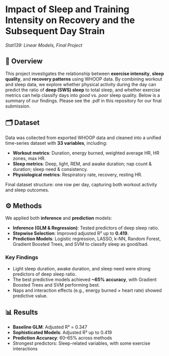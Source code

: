# Impact of Sleep and Training Intensity on Recovery and the Subsequent Day Strain 
*Stat139: Linear Models, Final Project*

## 📌 Overview  
This project investigates the relationship between **exercise intensity**, **sleep quality**, and **recovery patterns** using WHOOP data. By combining workout and sleep data, we explore whether physical activity during the day can predict the ratio of **deep (SWS) sleep** to total sleep, and whether exercise metrics can help classify days into *good* vs. *poor* sleep quality. Below is a summary of our findings. Please see the .pdf in this repository for our final submission.

## 🗂 Dataset  
Data was collected from exported WHOOP data and cleaned into a unified time-series dataset with **33 variables**, including:  
- **Workout metrics**: Duration, energy burned, weighted average HR, HR zones, max HR.  
- **Sleep metrics**: Deep, light, REM, and awake duration; nap count & duration; sleep need & consistency.  
- **Physiological metrics**: Respiratory rate, recovery, resting HR.  

Final dataset structure: one row per day, capturing both workout activity and sleep outcomes.  

## ⚙️ Methods  
We applied both **inference** and **prediction** models:  
- **Inference (GLM & Regression)**: Tested predictors of deep sleep ratio.  
- **Stepwise Selection**: Improved adjusted R² up to **0.419**.  
- **Prediction Models**: Logistic regression, LASSO, k-NN, Random Forest, Gradient Boosted Trees, and SVM to classify sleep as good/bad.  

### Key Findings  
- Light sleep duration, awake duration, and sleep need were strong predictors of deep sleep ratio.  
- The best predictive models achieved **~65% accuracy**, with Gradient Boosted Trees and SVM performing best.  
- Naps and interaction effects (e.g., energy burned × heart rate) showed predictive value.  

## 📊 Results  
- **Baseline GLM**: Adjusted R² = 0.347  
- **Sophisticated Models**: Adjusted R² up to 0.419  
- **Prediction Accuracy**: 60–65% across methods  
- Strongest predictors: Sleep-related variables, with some exercise interactions  
